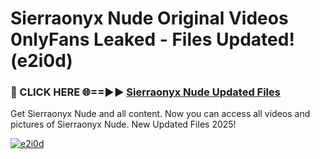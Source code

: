 # Sierraonyx Nude Original Videos 0nlyFans Leaked - Files Updated! (e2i0d)

<h3>🔴 CLICK HERE 🌐==►► <a href="https://tinyurl.com/yc6ubb5a" rel="nofollow">Sierraonyx Nude Updated Files</a></h3>

Get Sierraonyx Nude and all content. Now you can access all videos and pictures of Sierraonyx Nude. New Updated Files 2025!

[![e2i0d](https://i.imgur.com/7eu0CRL.gif)](https://tinyurl.com/yc6ubb5a)
